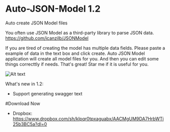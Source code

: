 # Auto-JSON-Model 1.2
Auto create JSON Model files

You often use JSON Model as a third-party library to parse JSON data.
https://github.com/icanzilb/JSONModel

If you are tired of creating the model has multiple data fields. Please paste a example of data in the text box and click create. Auto JSON Model application will create all model files for you. And then you can edit some things correcttly if needs.
That's great! Star me if it is useful for you.

![Alt text](http://i.imgur.com/SYYMxi7b.png "JSON Model")

What's new in 1.2:
- Support generating swagger text

#Download Now
+ Dropbox: https://www.dropbox.com/sh/klpqr0tpxaguabx/AACMgUM9DA7HrbWTi25b3BC5a?dl=0
